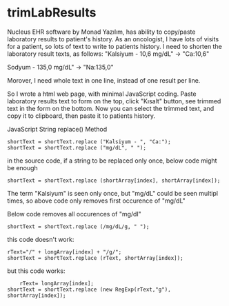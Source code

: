 # trimLabResults
Nucleus EHR software by Monad Yazılım, has ability to copy/paste laboratory results to patient's history.
As an oncologist, I have lots of visits for a patient, so lots of text to write to patients history. 
I need to shorten the laboratory result texts, as follows:
"Kalsiyum - 10,6 mg/dL" -> "Ca:10,6"

Sodyum - 135,0 mg/dL" -> "Na:135,0" 

Morover, I need whole text in one line, instead of one result per line.

So I wrote a html web page, with minimal JavaScript coding.
Paste laboratory results text to form on the top, click "Kısalt" button, see trimmed text in the form on the bottom.
Now you can select the trimmed text, and copy it to clipboard, then paste it to patients history.

JavaScript String replace() Method

	shortText = shortText.replace ("Kalsiyum - ", "Ca:");
	shortText = shortText.replace ("mg/dL", " ");

in the source code, if a string to be replaced only once, below code might be enough

	shortText = shortText.replace (shortArray[index], shortArray[index]);

The term "Kalsiyum" is seen only once, but "mg/dL" could be seen multipl times, so above code only removes first occurence of "mg/dL"

Below code removes all occurences of "mg/dl"

  	shortText = shortText.replace (/mg/dL/g, " ");

this code doesn't work:

  	rText="/" + longArray[index] + "/g/";
  	shortText = shortText.replace (rText, shortArray[index]);

but this code works:

    	rText= longArray[index];
	shortText = shortText.replace (new RegExp(rText,"g"), shortArray[index]);
    
